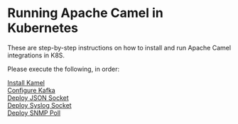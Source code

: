 # Running Apache Camel in Kubernetes

These are step-by-step instructions on how to install and run Apache Camel integrations in K8S.

Please execute the following, in order:

[Install Kamel](InstallKamel.md)  
[Configure Kafka](ConfigureKafka.md)  
[Deploy JSON Socket](DeployJsonSocket.md)  
[Deploy Syslog Socket](DeploySyslogSocket.md)  
[Deploy SNMP Poll](DeploySnmpPoll.md)  

